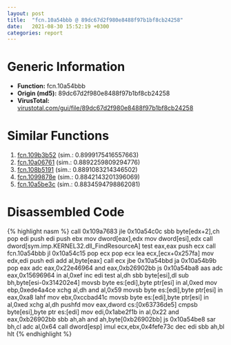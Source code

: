 ```yaml
---
layout: post
title:  "fcn.10a54bbb @ 89dc67d2f980e8488f97b1bf8cb24258"
date:   2021-08-30 15:52:19 +0300
categories: report
---
```


# Generic Information
- **Function:** fcn.10a54bbb
- **Origin (md5):** 89dc67d2f980e8488f97b1bf8cb24258
- **VirusTotal:** [virustotal.com/gui/file/89dc67d2f980e8488f97b1bf8cb24258][virustotal_ref]



# Similar Functions

1. [fcn.109b3b52][similar_1_ref] (sim.: 0.8999175416557663)
2. [fcn.10a06761][similar_2_ref] (sim.: 0.8892259809294776)
3. [fcn.108b5191][similar_3_ref] (sim.: 0.8891083214346502)
4. [fcn.1099878e][similar_4_ref] (sim.: 0.8842143201396069)
5. [fcn.10a5be3c][similar_5_ref] (sim.: 0.8834594798862081)


# Disassembled Code

{% highlight nasm %}
call 0x109a7683
jle 0x10a54c0c
sbb byte[edx+2],ch
pop edi
push edi
push ebx
mov dword[eax],edx
mov dword[esi],edx
call dword[sym.imp.KERNEL32.dll_FindResourceA]
test eax,eax
push ecx
call fcn.10a54bbb
jl 0x10a54c15
pop ecx
pop ecx
lea ecx,[ecx+0x257fa]
mov edx,edi
push edi
add al,byte[eax]
call ecx
jbe 0x10a54bbd
ja 0x10a54b9b
pop eax
adc eax,0x22e46964
and eax,0xb26902bb
js 0x10a54ba8
aas 
adc eax,0x15696964
in al,0xef
inc edi
test al,dh
sbb byte[esi],dl
sub bh,byte[esi-0x314202e4]
movsb byte es:[edi],byte ptr[esi]
in al,0xed
mov ebp,0xede4a4ce
xchg al,dh
and al,0x59
movsb byte es:[edi],byte ptr[esi]
in eax,0xa8
lahf 
mov ebx,0xccbad41c
movsb byte es:[edi],byte ptr[esi]
in al,0xed
xchg al,dh
pushfd 
mov eax,dword cs:[0x63736de5]
cmpsb byte[esi],byte ptr es:[edi]
mov edi,0x1abe2f1b
in al,0x22
and eax,0xb26902bb
sbb ah,ah
and ah,byte[0xb26902bb]
js 0x10a54be8
sar bh,cl
adc al,0x64
call dword[esp]
imul ecx,ebx,0x4fefe73c
dec edi
sbb ah,bl
hlt 
{% endhighlight %}


[similar_1_ref]: /report/fcn.109b3b52@89dc67d2f980e8488f97b1bf8cb24258
[similar_2_ref]: /report/fcn.10a06761@89dc67d2f980e8488f97b1bf8cb24258
[similar_3_ref]: /report/fcn.108b5191@89dc67d2f980e8488f97b1bf8cb24258
[similar_4_ref]: /report/fcn.1099878e@89dc67d2f980e8488f97b1bf8cb24258
[similar_5_ref]: /report/fcn.10a5be3c@89dc67d2f980e8488f97b1bf8cb24258
[virustotal_ref]: https://www.virustotal.com/gui/file/89dc67d2f980e8488f97b1bf8cb24258
